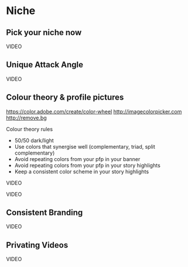 # Niche

## Pick your niche now
VIDEO

## Unique Attack Angle

VIDEO

##  Colour theory & profile pictures
https://color.adobe.com/create/color-wheel
http://imagecolorpicker.com
http://remove.bg

Colour theory rules
- 50/50 dark/light
- Use colors that synergise well (complementary, triad, split complementary)
- Avoid repeating colors from your pfp in your banner
- Avoid repeating colors from your pfp in your story highlights
- Keep a consistent color scheme in your story highlights

VIDEO

VIDEO

## Consistent Branding

VIDEO

## Privating Videos

VIDEO